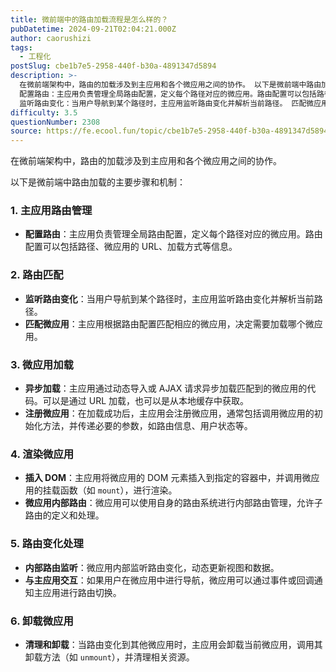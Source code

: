 ```yaml
---
title: 微前端中的路由加载流程是怎么样的？
pubDatetime: 2024-09-21T02:04:21.000Z
author: caorushizi
tags:
  - 工程化
postSlug: cbe1b7e5-2958-440f-b30a-4891347d5894
description: >-
  在微前端架构中，路由的加载涉及到主应用和各个微应用之间的协作。 以下是微前端中路由加载的主要步骤和机制： 1. 主应用路由管理
  配置路由：主应用负责管理全局路由配置，定义每个路径对应的微应用。路由配置可以包括路径、微应用的 URL、加载方式等信息。 2. 路由匹配
  监听路由变化：当用户导航到某个路径时，主应用监听路由变化并解析当前路径。 匹配微应用：主应用根据路由配置匹配相应的微应用，决定需要加载
difficulty: 3.5
questionNumber: 2308
source: https://fe.ecool.fun/topic/cbe1b7e5-2958-440f-b30a-4891347d5894
---
```


在微前端架构中，路由的加载涉及到主应用和各个微应用之间的协作。

以下是微前端中路由加载的主要步骤和机制：

### **1. 主应用路由管理**

- **配置路由**：主应用负责管理全局路由配置，定义每个路径对应的微应用。路由配置可以包括路径、微应用的 URL、加载方式等信息。

### **2. 路由匹配**

- **监听路由变化**：当用户导航到某个路径时，主应用监听路由变化并解析当前路径。
- **匹配微应用**：主应用根据路由配置匹配相应的微应用，决定需要加载哪个微应用。

### **3. 微应用加载**

- **异步加载**：主应用通过动态导入或 AJAX 请求异步加载匹配到的微应用的代码。可以是通过 URL 加载，也可以是从本地缓存中获取。
- **注册微应用**：在加载成功后，主应用会注册微应用，通常包括调用微应用的初始化方法，并传递必要的参数，如路由信息、用户状态等。

### **4. 渲染微应用**

- **插入 DOM**：主应用将微应用的 DOM 元素插入到指定的容器中，并调用微应用的挂载函数（如 `mount`），进行渲染。
- **微应用内部路由**：微应用可以使用自身的路由系统进行内部路由管理，允许子路由的定义和处理。

### **5. 路由变化处理**

- **内部路由监听**：微应用内部监听路由变化，动态更新视图和数据。
- **与主应用交互**：如果用户在微应用中进行导航，微应用可以通过事件或回调通知主应用进行路由切换。

### **6. 卸载微应用**

- **清理和卸载**：当路由变化到其他微应用时，主应用会卸载当前微应用，调用其卸载方法（如 `unmount`），并清理相关资源。
